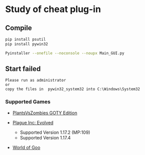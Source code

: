 # Study of cheat plug-in
## Compile
```bash
pip install psutil
pip install pywin32

Pyinstaller --onefile --noconsole --noupx Main_GUI.py
```
## Start failed
```
Please run as administrator 
or
copy the files in  pywin32_system32 into C:\Windows\System32
```
### Supported Games
- [PlantsVsZombies GOTY Edition](https://store.steampowered.com/app/3590/Plants_vs_Zombies_GOTY_Edition/)

- [Plague Inc: Evolved](https://store.steampowered.com/app/246620/Plague_Inc_Evolved/)
  - Supported Version 1.17.2 (MP:109)
  - Supported Version 1.17.4

- [World of Goo](https://store.steampowered.com/app/22000/World_of_Goo/)
